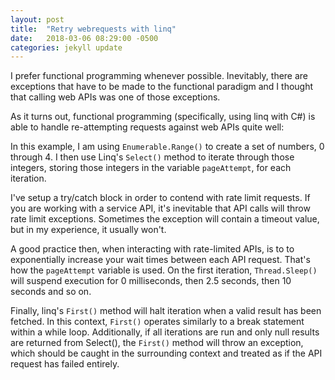 ```yaml
---
layout: post
title:  "Retry webrequests with linq"
date:   2018-03-06 08:29:00 -0500
categories: jekyll update
---
```

I prefer functional programming whenever possible.  Inevitably, there are exceptions that have to be made to the 
functional paradigm and I thought that calling web APIs was one of those exceptions.

As it turns out, functional programming (specifically, using linq with C#) is able to handle re-attempting requests 
against web APIs quite well:
<script src="https://gist.github.com/vector623/7f6d903ea73df4d227ec587412f83a4f.js"></script>

In this example, I am using `Enumerable.Range()` to create a set of numbers, 0 through 4.  I then use Linq's `Select()` 
method to iterate through those integers, storing those integers in the variable `pageAttempt`, for each iteration.

I've setup a try/catch block in order to contend with rate limit requests. If you are working with a service API, it's 
inevitable that API calls will throw rate limit exceptions. Sometimes the exception will contain a timeout value, but in 
my experience, it usually won't.

A good practice then, when interacting with rate-limited APIs, is to to exponentially increase your wait times between 
each API request.  That's how the `pageAttempt` variable is used.  On the first iteration, `Thread.Sleep()` will suspend 
execution for 0 milliseconds, then 2.5 seconds, then 10 seconds and so on.

Finally, linq's `First()` method will halt iteration when a valid result has been fetched.  In this context, `First()` 
operates similarly to a break statement within a while loop.  Additionally, if all iterations are run and only null
results are returned from Select(), the `First()` method will throw an exception, which should be caught in the 
surrounding context and treated as if the API request has failed entirely.


